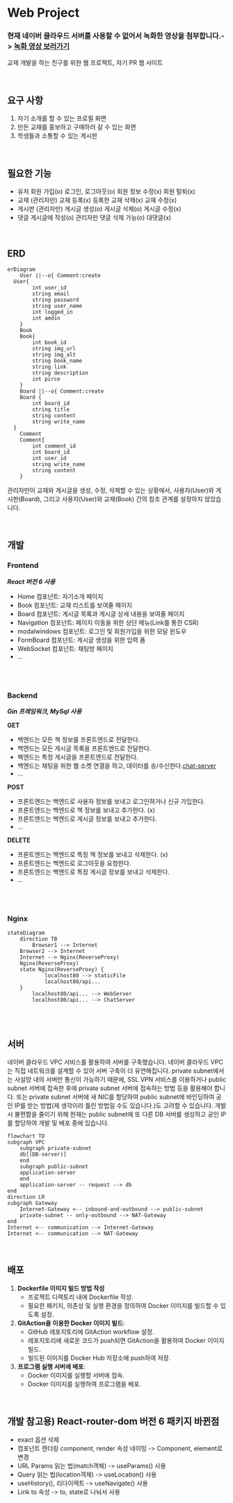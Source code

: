 # Web Project 
### 현재 네이버 클라우드 서버를 사용할 수 없어서 녹화한 영상을 첨부합니다.-> [녹화 영상 보러가기](https://youtu.be/fOaK8yrq2zo) 
교재 개발을 하는 친구를 위한 웹 프로젝트, 자기 PR 웹 사이트

<br>

## 요구 사항

1. 자기 소개를 할 수 있는 프로필 화면
2. 만든 교재를 홍보하고 구매하러 갈 수 있는 화면
3. 학생들과 소통할 수 있는 게시판

<br>

## 필요한 기능

- 유저
  회원 가입(o)
  로그인, 로그아웃(o)
  회원 정보 수정(x)
  회원 탈퇴(x)
- 교재
  (관리자만)
  교재 등록(x)
  등록한 교재 삭제(x)
  교재 수정(x)
- 게시판
  (관리자만)
  게시글 생성(o)
  게시글 삭제(o)
  게시글 수정(x)
- 댓글
  게시글에 작성(o)
  관리자만 댓글 삭제 가능(o)
  대댓글(x)

<br>

## ERD

```mermaid
erDiagram
	User ||--o{ Comment:create
  User{
		int user_id
		string email
		string password
		string user_name
		int logged_in
		int amdin
	}
	Book
	Book{
		int book_id
		string img_url
		string img_alt
		string book_name
		string link
		string description
		int pirce
	}
	Board ||--o{ Comment:create
	Board {
		int board_id
		string title
		string content
		string write_name
  }
	Comment
	Comment{
		int comment_id
		int board_id
		int user_id
		string write_name
		string content
	}

```

관리자만이 교재와 게시글을 생성, 수정, 삭제할 수 있는 상황에서, 사용자(User)와 게시판(Board), 그리고 사용자(User)와 교재(Book) 간의 참조 관계를 설정하지 않았습니다.

<br>

## 개발

### Frontend

**_React 버전 6 사용_**

- Home 컴포넌트: 자기소개 페이지
- Book 컴포넌트: 교재 리스트를 보여줄 페이지
- Board 컴포넌트: 게시글 목록과 게시글 상세 내용을 보여줄 페이지
- Navigation 컴포넌트: 페이지 이동을 위한 상단 메뉴(Link를 통한 CSR)
- modalwindows 컴포넌트: 로그인 및 회원가입을 위한 모달 윈도우
- FormBoard 컴포넌트: 게시글 생성을 위한 입력 폼
- WebSocket 컴포넌트: 채팅방 페이지
- …

<br>
<br>

### Backend

**_Gin 프레임워크, MySql 사용_**

**GET**

- 백엔드는 모든 책 정보를 프론트엔드로 전달한다.
- 백엔드는 모든 게시글 목록을 프론트엔드로 전달한다.
- 벡엔드는 특정 게시글을 프론트엔드로 전달한다.
- 백엔드는 채팅을 위한 웹 소켓 연결을 하고, 데이터를 송/수신한다.[chat-server](https://github.com/Jaeun-Choi98/web-socket-project)
- …

**POST**

- 프론트엔드는 백엔드로 사용자 정보를 보내고 로그인하거나 신규 가입한다.
- 프론트엔드는 백엔드로 책 정보를 보내고 추가한다. (x)
- 프론트엔드는 백엔드로 게시글 정보를 보내고 추가한다.
- …

**DELETE**

- 프론트엔드는 백엔드로 특정 책 정보를 보내고 삭제한다. (x)
- 프론트엔드는 백엔드로 로그아웃을 요청한다.
- 프론트엔드는 백엔드로 특정 게시글 정보를 보내고 삭제한다.
- …

<br>
<br>

### Nginx

```mermaid
stateDiagram
    direction TB
		Browser1 --> Internet
    Browser2 --> Internet
    Internet --> Nginx(ReverseProxy)
    Nginx(ReverseProxy)
    state Nginx(ReverseProxy) {
			localhost80 --> staticFile
			localhost80/api...
    }
		localhost80/api... --> WebServer
		localhost80/api... --> ChatServer

```

<br>
<br>

## 서버

네이버 클라우드 VPC 서비스를 활용하여 서버를 구축했습니다. 네이버 클라우드 VPC는 직접 네트워크를 설계할 수 있어 서버 구축이 더 유연해집니다. private subnet에서는 사설망 내의 서버만 통신이 가능하기 때문에, SSL VPN 서비스를 이용하거나 public subnet 서버에 접속한 후에 private subnet 서버에 접속하는 방법 등을 활용해야 합니다. 또는 private subnet 서버에 새 NIC를 할당하여 public subnet에 바인딩하여 공인 IP를 받는 방법(제 생각이라 틀린 방법일 수도 있습니다.)도 고려할 수 있습니다. 개발 시 불편함을 줄이기 위해 현재는 public subnet에 또 다른 DB 서버를 생성하고 공인 IP를 할당하여 개발 및 배포 중에 있습니다.

```mermaid
flowchart TD
subgraph VPC
	subgraph private-subnet
	db[(DB-server)]
	end
	subgraph public-subnet
	application-server
	end
	application-server -- request --> db
end
direction LR
subgraph Gateway
	Internet-Gateway <-- inbound-and-outbound --> public-subnet
	private-subnet -- only-outbound --> NAT-Gateway
end
Internet <-- communication --> Internet-Gateway
Internet <-- communication --> NAT-Gateway

```

<br>

## 배포

1. **Dockerfile 이미지 빌드 방법 작성**
   - 프로젝트 디렉토리 내에 Dockerfile 작성.
   - 필요한 패키지, 의존성 및 실행 환경을 정의하여 Docker 이미지를 빌드할 수 있도록 설정.
2. **GitAction을 이용한 Docker 이미지 빌드**:
   - GitHub 레포지토리에 GitAction workflow 설정.
   - 레포지토리에 새로운 코드가 push되면 GitAction을 활용하여 Docker 이미지 빌드.
   - 빌드된 이미지를 Docker Hub 저장소에 push하여 저장.
3. **프로그램 실행 서버에 배포**:
   - Docker 이미지를 실행할 서버에 접속.
   - Docker 이미지를 실행하여 프로그램을 배포.

<br>

## 개발 참고용) R**eact-router-dom 버전 6 패키지 바뀐점**

- exact 옵션 삭제
- 컴포넌트 렌더링 component, render 속성 네이밍 -> Component, element로 변경
- URL Params 읽는 법(match객체) -> useParams() 사용
- Query 읽는 법(location객체) -> useLocation() 사용
- useHistory(), 리다이렉트 -> useNavigate() 사용
- Link to 속성 -> to, state로 나눠서 사용
